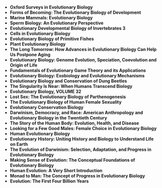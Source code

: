 
<ul>
  
 <li><b><a target="_blank" href="https://github.com/manjunath5496/Evolutionary-Biology-Books/blob/master/lto(1).pdf" style="text-decoration:none;">Oxford Surveys in Evolutionary Biology</a></b></li>
  
<li><b><a target="_blank" href="https://github.com/manjunath5496/Evolutionary-Biology-Books/blob/master/lto(2).pdf" style="text-decoration:none;">Forms of Becoming: The Evolutionary Biology of Development</a></b></li>

<li><b><a target="_blank" href="https://github.com/manjunath5496/Evolutionary-Biology-Books/blob/master/lto(3).pdf" style="text-decoration:none;">Marine Mammals: Evolutionary Biology</a></b></li>                         
  <li><b><a target="_blank" href="https://github.com/manjunath5496/Evolutionary-Biology-Books/blob/master/lto(4).pdf" style="text-decoration:none;">Sperm Biology: An Evolutionary Perspective</a></b></li>  
     <li><b><a target="_blank" href="https://github.com/manjunath5496/Evolutionary-Biology-Books/blob/master/lto(5).pdf" style="text-decoration:none;">Evolutionary Developmental Biology of Invertebrates 3</a></b></li>  
   <li><b><a target="_blank" href="https://github.com/manjunath5496/Evolutionary-Biology-Books/blob/master/lto(6).pdf" style="text-decoration:none;">Cells in Evolutionary Biology</a></b></li>  
                                             

 <li><b><a target="_blank" href="https://github.com/manjunath5496/Evolutionary-Biology-Books/blob/master/lto(7).pdf" style="text-decoration:none;">Evolutionary Biology of Primitive Fishes</a></b></li>
  
<li><b><a target="_blank" href="https://github.com/manjunath5496/Evolutionary-Biology-Books/blob/master/lto(8).pdf" style="text-decoration:none;">Plant Evolutionary Biology</a></b></li>

<li><b><a target="_blank" href="https://github.com/manjunath5496/Evolutionary-Biology-Books/blob/master/lto(9).pdf" style="text-decoration:none;">The Long Tomorrow: How Advances in Evolutionary Biology Can Help Us Postpone Aging</a></b></li>                         
  <li><b><a target="_blank" href="https://github.com/manjunath5496/Evolutionary-Biology-Books/blob/master/lto(10).pdf" style="text-decoration:none;">Evolutionary Biology: Genome Evolution, Speciation, Coevolution and Origin of Life</a></b></li>  
     <li><b><a target="_blank" href="https://github.com/manjunath5496/Evolutionary-Biology-Books/blob/master/lto(11).pdf" style="text-decoration:none;">Fundamentals of Evolutionary Game Theory and its Applications</a></b></li>  
   <li><b><a target="_blank" href="https://github.com/manjunath5496/Evolutionary-Biology-Books/blob/master/lto(12).pdf" style="text-decoration:none;">Evolutionary Biology: Exobiology and Evolutionary Mechanisms</a></b></li>  
                                             
<li><b><a target="_blank" href="https://github.com/manjunath5496/Evolutionary-Biology-Books/blob/master/lto(13).pdf" style="text-decoration:none;">Evolutionary Biology and Conservation of Dung Beetles</a></b></li>                         
  <li><b><a target="_blank" href="https://github.com/manjunath5496/Evolutionary-Biology-Books/blob/master/lto(14).pdf" style="text-decoration:none;">The Singularity Is Near: When Humans Transcend Biology</a></b></li>  
     <li><b><a target="_blank" href="https://github.com/manjunath5496/Evolutionary-Biology-Books/blob/master/lto(15).pdf" style="text-decoration:none;">Evolutionary Biology, VOLUME 32</a></b></li>  
   <li><b><a target="_blank" href="https://github.com/manjunath5496/Evolutionary-Biology-Books/blob/master/lto(16).pdf" style="text-decoration:none;">Lost Sex: The Evolutionary Biology of Parthenogenesis</a></b></li>  
                                             
  <li><b><a target="_blank" href="https://github.com/manjunath5496/Evolutionary-Biology-Books/blob/master/lto(17).pdf" style="text-decoration:none;">The Evolutionary Biology of Human Female Sexuality</a></b></li>  
     <li><b><a target="_blank" href="https://github.com/manjunath5496/Evolutionary-Biology-Books/blob/master/lto(18).pdf" style="text-decoration:none;">Evolutionary Conservation Biology</a></b></li>  
   <li><b><a target="_blank" href="https://github.com/manjunath5496/Evolutionary-Biology-Books/blob/master/lto(19).pdf" style="text-decoration:none;">Darwinism, Democracy, and Race: American Anthropology and Evolutionary Biology in the Twentieth Century</a></b></li>  

  
  <li><b><a target="_blank" href="https://github.com/manjunath5496/Evolutionary-Biology-Books/blob/master/lto(20).pdf" style="text-decoration:none;">The Story of the Human Body: Evolution, Health, and Disease</a></b></li>  
     <li><b><a target="_blank" href="https://github.com/manjunath5496/Evolutionary-Biology-Books/blob/master/lto(21).pdf" style="text-decoration:none;">Looking for a Few Good Males: Female Choice in Evolutionary Biology </a></b></li>  
   <li><b><a target="_blank" href="https://github.com/manjunath5496/Evolutionary-Biology-Books/blob/master/lto(22).pdf" style="text-decoration:none;">Human Evolutionary Biology</a></b></li>  


  <li><b><a target="_blank" href="https://github.com/manjunath5496/Evolutionary-Biology-Books/blob/master/lto(23).pdf" style="text-decoration:none;">Evolutionary History: Uniting History and Biology to Understand Life on Earth</a></b></li>  
     <li><b><a target="_blank" href="https://github.com/manjunath5496/Evolutionary-Biology-Books/blob/master/lto(24).pdf" style="text-decoration:none;">The Evolution of Darwinism: Selection, Adaptation, and Progress in Evolutionary Biology</a></b></li>  
   <li><b><a target="_blank" href="https://github.com/manjunath5496/Evolutionary-Biology-Books/blob/master/lto(25).pdf" style="text-decoration:none;">Making Sense of Evolution: The Conceptual Foundations of Evolutionary Biology</a></b></li>  

  
  <li><b><a target="_blank" href="https://github.com/manjunath5496/Evolutionary-Biology-Books/blob/master/lto(26).pdf" style="text-decoration:none;">Human Evolution: A Very Short Introduction</a></b></li>  
     <li><b><a target="_blank" href="https://github.com/manjunath5496/Evolutionary-Biology-Books/blob/master/lto(27).pdf" style="text-decoration:none;">Monad to Man: The Concept of Progress in Evolutionary Biology</a></b></li>  
   <li><b><a target="_blank" href="https://github.com/manjunath5496/Evolutionary-Biology-Books/blob/master/lto(28).pdf" style="text-decoration:none;">Evolution: The First Four Billion Years</a></b></li>  

 
 

</ul>
